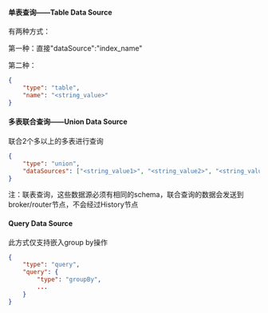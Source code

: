 
#### 单表查询——Table Data Source

有两种方式：

第一种：直接"dataSource":"index_name"

第二种：
```json
{
    "type": "table",
    "name": "<string_value>"
}
```

#### 多表联合查询——Union Data Source

联合2个多以上的多表进行查询

```json
{
    "type": "union",
    "dataSources": ["<string_value1>", "<string_value2>", "<string_value3>", ... ]
}
```

注：联表查询，这些数据源必须有相同的schema，联合查询的数据会发送到broker/router节点，不会经过History节点

#### Query Data Source

此方式仅支持嵌入group by操作

```json
{
    "type": "query",
    "query": {
        "type": "groupBy",
        ...
    }
}
```
